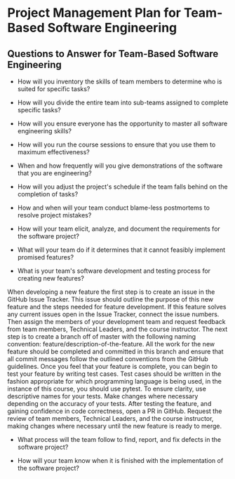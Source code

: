 # Project Management Plan for Team-Based Software Engineering

## Questions to Answer for Team-Based Software Engineering

- How will you inventory the skills of team members to determine who is
  suited for specific tasks?

- How will you divide the entire team into sub-teams assigned to complete
  specific tasks?

- How will you ensure everyone has the opportunity to master all software
  engineering skills?

- How will you run the course sessions to ensure that you use them
  to maximum effectiveness?

- When and how frequently will you give demonstrations of the software that
  you are engineering?

- How will you adjust the project's schedule if the team falls behind on the
  completion of tasks?

- How and when will your team conduct blame-less postmortems to resolve
  project mistakes?

- How will your team elicit, analyze, and document the requirements for the
  software project?

- What will your team do if it determines that it cannot feasibly implement
  promised features?

- What is your team's software development and testing process for creating
  new features?

When developing a new feature the first step is to create an issue in the GitHub
Issue Tracker. This issue should outline the purpose of this new feature and the
steps needed for feature development. If this feature solves any current issues
open in the Issue Tracker, connect the issue numbers. Then assign the members of
your development team and request feedback from team members, Technical Leaders,
and the course instructor. The next step is to create a branch off of master with
the following naming convention: feature/description-of-the-feature. All the work
for the new feature should be completed and committed in this branch and ensure
that all commit messages follow the outlined conventions from the GitHub
guidelines. Once you feel that your feature is complete, you can begin to test
your feature by writing test cases. Test cases should be written in the fashion
appropriate for which programming language is being used, in the instance of this
course, you should use pytest. To ensure clarity, use descriptive names for your
tests. Make changes where necessary depending on the accuracy of your tests. After
testing the feature, and gaining confidence in code correctness, open a PR in
GitHub. Request the review of team members, Technical Leaders, and the course
instructor, making changes where necessary until the new feature is ready to
merge.


- What process will the team follow to find, report, and fix defects in the
  software project?

- How will your team know when it is finished with the implementation of the
  software project?
